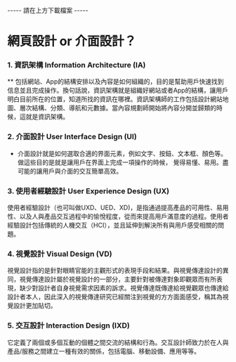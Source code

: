 ----- 請在上方下載檔案 -----
# 網⾴設計 or 介⾯設計？
### 1. 資訊架構 Information Architecture (IA)
** 包括網站、App的結構安排以及內容是如何組織的，目的是幫助用戶快速找到信息並且完成操作。換句話說，資訊架構就是組織好網站或者App的結構，讓用戶明白目前所在的位置，知道所找的資訊在哪裡。資訊架構師的工作包括設計網站地圖、層次結構、分類、導航和元數據。當內容規劃師開始將內容分開並歸類的時候，這就是資訊架構。

### 2. 介面設計 User Interface Design (UI)
* 介面設計就是如何選取合適的界面元素，例如文字、按鈕、文本框、顏色等。做這些目的是就是讓用戶在界面上完成一項操作的時候， 覺得易懂、易用。盡可能的讓用戶與介面的交互簡單高效。

### 3. 使用者經驗設計 User Experience Design (UX)
使用者經驗設計（也可叫做UXD、UED、XD)，是指通過提高產品的可用性、易用性、以及人與產品交互過程中的愉悅程度，從而來提高用戶滿意度的過程。使用者經驗設計包括傳統的人機交互（HCI），並且延伸到解決所有與用戶感受相關的問題。

### 4. 視覺設計 Visual  Design (VD)
視覺設計指的是針對眼睛官能的主觀形式的表現手段和結果。與視覺傳達設計的異同，視覺傳達設計屬於視覺設計的一部分，主要針對被傳達對象即觀眾而有所表現，缺少對設計者自身視覺需求因素的訴求。視覺傳達既傳達給視覺觀眾也傳達給設計者本人，因此深入的視覺傳達研究已經關注到視覺的方方面面感受，稱其為視覺設計更加貼切。

### 5. 交互設計 Interaction Design (IXD)
它定義了兩個或多個互動的個體之間交流的結構和行為。交互設計師致力於在人與產品/服務之間建立一種有效的關係，包括電腦、移動設備、應用等等。

